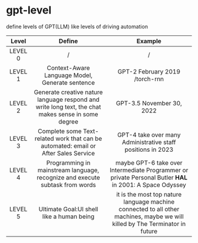 # gpt-level
define levels of GPT(LLM) like levels of driving automation


| Level | Define | Example |
| :------: | :------: | :------: |
| LEVEL 0 | / | / |
| LEVEL 1 | Context-Aware Language Model, Generate sentence | GPT-2 February 2019 /torch-rnn |
| LEVEL 2 | Generate creative nature language respond and write long text, the chat makes sense in some degree| GPT-3.5 November 30, 2022|
| LEVEL 3 | Complete some Text-related work that can be automated: email or After Sales Service| GPT-4 take over many Administrative staff positions in 2023|
| LEVEL 4 | Programming in mainstream language, recognize and execute subtask from words| maybe GPT-6 take over Intermediate Programmer or private Personal Butler **HAL** in 2001: A Space Odyssey|
| LEVEL 5 | Ultimate Goal:UI shell like a human being | it is the most top nature language machine connected to all other machines, maybe we will killed by The Terminator in future|
